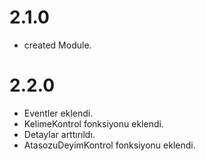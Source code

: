 # 2.1.0

- created Module.

# 2.2.0

- Eventler eklendi.
- KelimeKontrol fonksiyonu eklendi.
- Detaylar arttırıldı.
- AtasozuDeyimKontrol fonksiyonu eklendi.
